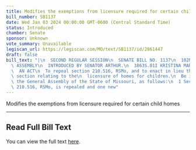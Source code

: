 ```yaml
---
title: Modifies the exemptions from licensure required for certain child homes
bill_number: SB1137
date: Wed Jan 03 2024 00:00:00 GMT-0600 (Central Standard Time)
status: Introduced
chamber: Senate
sponsor: Unknown
vote_summary: Unavailable
legiscan_url: https://legiscan.com/MO/text/SB1137/id/2861447
draft: false
bill_text: "|\n  SECOND REGULAR SESSION\n  SENATE BILL NO. 1137\n  102ND GENERA L\
  \ ASSEMBLY\n  INTRODUCED BY SENATOR ARTHUR.\n  3863S.01I KRISTINA MARTIN, Secretary\n\
  \  AN ACT\n  To repeal section 210.516, RSMo, and to enact in lieu thereof one new\
  \ section relating to the\n  licensure of homes for children.\n  Be it enacted by\
  \ the General Assembly of the State of Missouri, as follows:\n  1 Section A. Section\
  \ 210.516, RSMo, is repealed and one new"
---
```

Modifies the exemptions from licensure required for certain child homes

---

## Read Full Bill Text

You can view the full text [here](https://legiscan.com/MO/text/SB1137/id/2861447).
